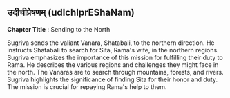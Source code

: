 ## उदीचीप्रेषणम् (udIchIprEShaNam)
**Chapter Title** : Sending to the North

Sugriva sends the valiant Vanara, Shatabali, to the northern direction. He instructs Shatabali to search for Sita, Rama's wife, in the northern regions. Sugriva emphasizes the importance of this mission for fulfilling their duty to Rama. He describes the various regions and challenges they might face in the north. The Vanaras are to search through mountains, forests, and rivers. Sugriva highlights the significance of finding Sita for their honor and duty. The mission is crucial for repaying Rama's help to them.